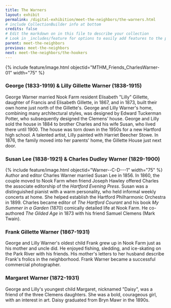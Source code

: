 ```yaml
---
title: The Warners
layout: exhibit
permalink: /digital-exhibition/meet-the-neighbors/the-warners.html
# include CollectionBuilder info at bottom
credits: false
# Edit the markdown on in this file to describe your collection
# Look in _includes/feature for options to easily add features to the page
parent: meet-the-neighbors
previous: meet-the-neighbors
next: meet-the-neighbors/the-hookers
---
```


{% include feature/image.html objectid="MTHM_Friends_CharlesWarner-01" width="75" %}

### George (1833-1919) & Lilly Gillette Warner (1838-1915) 
George Warner married Nook Farm resident Elisabeth "Lilly" Gillette, daughter of Francis and Elisabeth Gillette, in 1867, and in 1873, built their own home just north of the Gillette's. George and Lilly Warner's home, combining many architectural styles, was designed by Edward Tuckerman Potter, who subsequently designed the Clemens’ house. George and Lilly sold the house in 1884 to brother Charles and his wife Susan, who lived there until 1900. The house was torn down in the 1950s for a new Hartford high school. A talented artist, Lilly painted with Harriet Beecher Stowe. In 1876, the family moved into her parents' home, the Gillette House just next door.  
 
### Susan Lee (1838-1921) & Charles Dudley Warner (1829-1900) 
{% include feature/image.html objectid="Warner--C-D---1" width="75" %}
Author and editor Charles Warner married Susan Lee in 1856. In 1860, the couple moved to Nook Farm when friend Joseph Hawley offered Charles the associate editorship of the _Hartford Evening Press_. Susan was a distinguished pianist with a warm personality, who held informal weekly concerts at home. She helped establish the Hartford Philharmonic Orchestra in 1899. Charles became editor of _The Hartford Courant_ and his book _My Summer in a Garden_ (1870) comically detailed life at Nook Farm. He co-authored _The Gilded Age_ in 1873 with his friend Samuel Clemens (Mark Twain). 
 
### Frank Gillette Warner (1867-1931) 
George and Lilly Warner's oldest child Frank grew up in Nook Farm just as his mother and uncle did. He enjoyed fishing, sledding, and ice-skating on the Park River with his friends. His mother's letters to her husband describe Frank's frolics in the neighborhood. Frank Warner became a successful commercial photographer.  
 
### Margaret Warner (1872-1931) 
George and Lilly's youngest child Margaret, nicknamed "Daisy", was a friend of the three Clemens daughters. She was a bold, courageous girl, with an interest in art. Daisy graduated from Bryn Mawr in the 1890s. 
